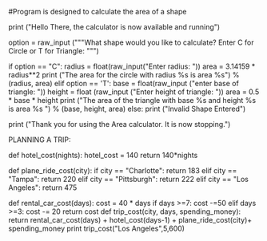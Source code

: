 #Program is designed to calculate the area of a shape

print ("Hello There, the calculator is now available and running")

option = raw_input ("""What shape would you like to calculate?
Enter C for Circle or T for Triangle: """)

if option == "C":
  radius = float(raw_input("Enter radius: "))
  area = 3.14159 * radius**2
  print ("The area for the circle with radius %s is area %s") %(radius, area) 
elif option == 'T':
  base = float(raw_input ("enter base of triangle: "))
  height = float (raw_input ("Enter height of triangle: "))
  area = 0.5 * base * height
  print ("The area of the triangle with base %s and height %s is area %s ") % (base, height, area)
else:
  print ("Invalid Shape Entered")
  
print ("Thank you for using the Area calculator. It is now stopping.")
  


PLANNING A TRIP:

def hotel_cost(nights):
  hotel_cost = 140
  return 140*nights 
 
def plane_ride_cost(city):
  if city == "Charlotte":
    return 183
  elif city == "Tampa":
    return 220
  elif city == "Pittsburgh":
    return 222
  elif city == "Los Angeles":
    return 475
    
def rental_car_cost(days):
  cost = 40 * days
  if days >=7:
    cost -=50
  elif days >=3:
    cost -= 20
  return cost
def trip_cost(city, days, spending_money):
  return rental_car_cost(days) + hotel_cost(days-1) + plane_ride_cost(city)+ spending_money
print trip_cost("Los Angeles",5,600)

